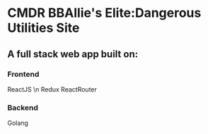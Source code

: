 # CMDR BBAllie's Elite:Dangerous Utilities Site

## A full stack web app built on:

### Frontend

ReactJS \n
Redux
ReactRouter

### Backend

Golang

